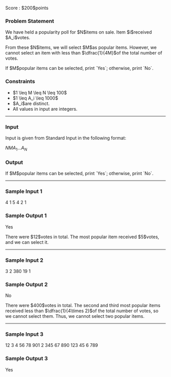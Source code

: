 
<div>

<span>

<span>

<p>
Score : $200$points
</p>

<div>

<section>

### **Problem Statement**

<p>
We have held a popularity poll for $N$items on sale. Item $i$received $A_i$votes.
</p>

<p>
From these $N$items, we will select $M$as popular items. However, we cannot select an item with less than $\dfrac{1}{4M}$of the total number of votes.
</p>

<p>
If $M$popular items can be selected, print `Yes`; otherwise, print `No`.
</p>

</section>

</div>

<div>

<section>

### **Constraints**

<ul>

<li>
$1 \leq M \leq N \leq 100$
</li>

<li>
$1 \leq A_i \leq 1000$
</li>

<li>
$A_i$are distinct.
</li>

<li>
All values in input are integers.
</li>

</ul>

</section>

</div>

---

<div>

<div>

<section>

### **Input**

<p>
Input is given from Standard Input in the following format:
</p>

<div>

$N$$M$$A_1$$...$$A_N$
</div>

</section>

</div>

<div>

<section>

### **Output**

<p>
If $M$popular items can be selected, print `Yes`; otherwise, print `No`.
</p>

</section>

</div>

</div>

---

<div>

<section>

### **Sample Input 1**

<div>

4 1
5 4 2 1

</div>

</section>

</div>

<div>

<section>

### **Sample Output 1**

<div>

Yes

</div>

<p>
There were $12$votes in total. The most popular item received $5$votes, and we can select it.
</p>

</section>

</div>

---

<div>

<section>

### **Sample Input 2**

<div>

3 2
380 19 1

</div>

</section>

</div>

<div>

<section>

### **Sample Output 2**

<div>

No

</div>

<p>
There were $400$votes in total. The second and third most popular items received less than $\dfrac{1}{4\times 2}$of the total number of votes, so we cannot select them. Thus, we cannot select two popular items.
</p>

</section>

</div>

---

<div>

<section>

### **Sample Input 3**

<div>

12 3
4 56 78 901 2 345 67 890 123 45 6 789

</div>

</section>

</div>

<div>

<section>

### **Sample Output 3**

<div>

Yes

</div>

</section>

</div>

</span>

</span>

</div>
